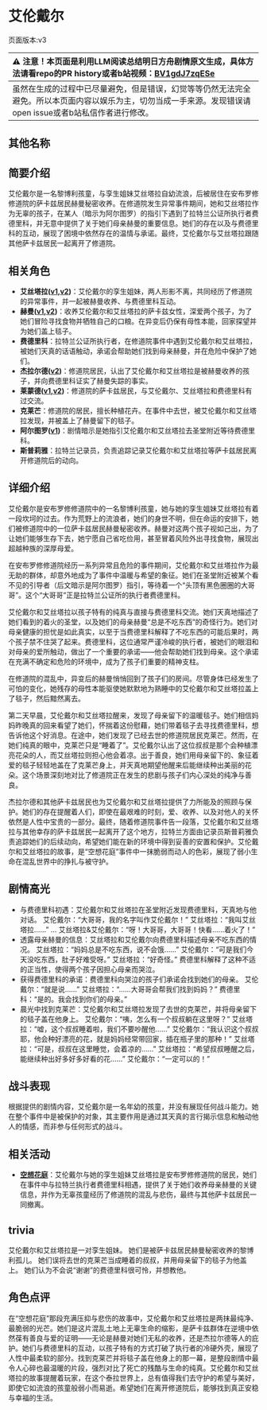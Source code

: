 # 艾伦戴尔
页面版本:v3
 

| :warning: 注意！本页面是利用LLM阅读总结明日方舟剧情原文生成，具体方法请看repo的PR history或者b站视频：[BV1gdJ7zqESe](https://www.bilibili.com/video/BV1gdJ7zqESe/)         |
|:----------------------------|
| 虽然在生成的过程中已尽量避免，但是错误，幻觉等等仍然无法完全避免。所以本页面内容以娱乐为主，切勿当成一手来源。发现错误请open issue或者b站私信作者进行修改。|



## 其他名称

## 简要介绍
艾伦戴尔是一名黎博利孩童，与孪生姐妹艾丝塔拉自幼流浪，后被居住在安布罗修修道院的萨卡兹居民赫曼秘密收养。在修道院发生异常事件期间，她和艾丝塔拉作为无辜的孩子，在某人（暗示为阿尔图罗）的指引下遇到了拉特兰公证所执行者费德里科，并无意中提供了关于她们母亲赫曼的重要信息。她们的存在以及与费德里科的互动，展现了困境中依然存在的温情与承诺。最终，艾伦戴尔与艾丝塔拉跟随其他萨卡兹居民一起离开了修道院。
## 相关角色
-   **艾丝塔拉([v1](../chars/extended_char_ai_si_ta_la.md),[v2](extended_char_ai_si_ta_la.md))**：艾伦戴尔的孪生姐妹，两人形影不离，共同经历了修道院的异常事件，并一起被赫曼收养、与费德里科互动。
-   **赫曼([v1](../chars/extended_char_he_man.md),[v2](extended_char_he_man.md))**：收养艾伦戴尔和艾丝塔拉的萨卡兹女性，深爱两个孩子，为了她们冒险寻找食物并牺牲自己的口粮。在异变后仍保有母性本能，回家探望并为她们盖上毯子。
-   **费德里科**：拉特兰公证所执行者，在修道院事件中遇到艾伦戴尔和艾丝塔拉，被她们天真的话语触动，承诺会帮助她们找到母亲赫曼，并在危险中保护了她们。
-   **杰拉尔德([v2](extended_char_jie_la_er_de.md))**：修道院居民，认出了艾伦戴尔和艾丝塔拉是被赫曼收养的孩子，并向费德里科证实了赫曼失踪的事实。
-   **莱蒙德([v1](../chars/extended_char_lai_meng_de.md),[v2](extended_char_lai_meng_de.md))**：修道院的萨卡兹居民，与艾伦戴尔、艾丝塔拉和费德里科有过交流。
-   **克莱芒**：修道院的居民，擅长种植花卉。在事件中去世，被艾伦戴尔和艾丝塔拉发现，并被盖上了赫曼留下的毯子。
-   **阿尔图罗([v1](../chars/extended_char_a_er_tu_luo.md))**：剧情暗示是她指引艾伦戴尔和艾丝塔拉去圣堂附近等待费德里科。
-   **斯普莉雅**：拉特兰记录员，负责追踪记录艾伦戴尔和艾丝塔拉等萨卡兹居民离开修道院后的动向。
## 详细介绍
艾伦戴尔是安布罗修修道院中的一名黎博利孩童，她与她的孪生姐妹艾丝塔拉有着一段坎坷的过去。作为荒野上的流浪者，她们的身世不明，但在命运的安排下，她们被修道院中的一位萨卡兹居民赫曼秘密收养。赫曼对这两个孩子视如己出，为了让她们能够生存下去，她宁愿自己省吃俭用，甚至冒着风险外出寻找食物，展现出超越种族的深厚母爱。

在安布罗修修道院经历一系列异常且危险的事件期间，艾伦戴尔和艾丝塔拉作为最无助的群体，却意外地成为了事件中温暖与希望的象征。她们在圣堂附近被某个看不见的引导者（后文暗示是阿尔图罗）指引，等待着一个“头顶有黑色圈圈的大哥哥”。这个“大哥哥”正是拉特兰公证所的执行者费德里科。

艾伦戴尔和艾丝塔拉以孩子特有的纯真与直接与费德里科交流。她们天真地描述了她们看到的着火的圣堂，以及她们的母亲赫曼“总是不吃东西”的奇怪行为。她们对母亲健康的担忧是如此真实，以至于当费德里科解释了不吃东西的可能后果时，两个孩子禁不住哭了起来。费德里科，这位通常严谨冷峻的执行者，被她们的眼泪和对母亲的爱所触动，做出了一个重要的承诺——他会帮助她们找到母亲。这个承诺在充满不确定和危险的环境中，成为了孩子们重要的精神支柱。

在修道院的混乱中，异变后的赫曼悄悄回到了孩子们的房间。尽管身体已经发生了可怕的变化，她残存的母性本能驱使她默默地为熟睡中的艾伦戴尔和艾丝塔拉盖上了毯子，然后黯然离去。

第二天早晨，艾伦戴尔和艾丝塔拉醒来，发现了母亲留下的温暖毯子。她们相信妈妈昨晚真的回来看望了她们，怀揣着这份慰藉，她们带着毯子去寻找费德里科，想告诉他这个好消息。在途中，她们发现了已经去世的修道院居民克莱芒。然而，在她们纯真的眼中，克莱芒只是“睡着了”。艾伦戴尔认出了这位叔叔是那个会种植漂亮花朵的人，而艾丝塔拉则担心他会着凉。出于善良，她们用母亲留下的、象征着爱的毯子轻轻地盖在了克莱芒身上，并天真地期望他醒来后能继续种出美丽的花朵。这个场景深刻地对比了修道院正在发生的悲剧与孩子们内心深处的纯净与善良。

杰拉尔德和其他萨卡兹居民也为艾伦戴尔和艾丝塔拉提供了力所能及的照顾与保护。她们的存在提醒着人们，即使在最艰难的时刻，爱、收养、以及对他人的关怀依然是人性中宝贵的一部分。最终，随着修道院事件告一段落，艾伦戴尔和艾丝塔拉与其他幸存的萨卡兹居民一起离开了这个地方，拉特兰方面由记录员斯普莉雅负责追踪她们的后续动向，希望她们能在新的环境中得到妥善的安置和保护。艾伦戴尔和艾丝塔拉的故事，是“空想花庭”事件中一抹脆弱而动人的色彩，展现了弱小生命在混乱世界中的挣扎与被守护。
## 剧情高光
-   与费德里科初遇：艾伦戴尔和艾丝塔拉在圣堂附近发现费德里科，天真地与他对话。
    艾伦戴尔：“大哥哥，我的名字叫作艾伦戴尔！”
    艾丝塔拉：“我叫艾丝塔拉......”
    ...
    艾丝塔拉&艾伦戴尔：“呀！大哥哥，大哥哥！快看......着火了！”
-   透露母亲赫曼的信息：艾丝塔拉和艾伦戴尔向费德里科描述母亲不吃东西的情况。
    艾丝塔拉：“妈妈总是不吃东西，说不会饿......”
    艾伦戴尔：“可是我们今天没吃东西，肚子好难受呀。”
    艾丝塔拉：“好奇怪。”
    费德里科解释了这种不适的正当性，使得两个孩子因担心母亲而哭泣。
-   获得费德里科的承诺：费德里科向哭泣的孩子们承诺会找到她们的母亲。
    艾伦戴尔：“就是说......”
    艾丝塔拉：“......大哥哥会帮我们找到妈妈？”
    费德里科：“是的。我会找到你们的母亲。”
-   晨光中找到克莱芒：艾伦戴尔和艾丝塔拉发现了去世的克莱芒，并将母亲留下的毯子盖在他身上。
    艾伦戴尔：“咦，怎么有一个叔叔躺在这里呀？”
    艾丝塔拉：“嘘，这个叔叔睡着啦，我们不要吵醒他......”
    艾伦戴尔：“我认识这个叔叔耶，他会种好漂亮的花，就是妈妈经常带回家，插在瓶子里的那种！”
    艾丝塔拉：“可是，叔叔在这里睡觉，会着凉的......”
    艾丝塔拉：“希望叔叔睡醒之后，能继续种出好多好多好看的花......”
    艾伦戴尔：“一定可以的！”
## 战斗表现
根据提供的剧情内容，艾伦戴尔是一名年幼的孩童，并没有展现任何战斗能力。她在整个事件中是被保护的对象，其主要作用是通过其天真的言行揭示信息和触动他人的情感，而非参与任何形式的战斗。
## 相关活动
-   **[空想花庭](../stories/act26side.md)**：艾伦戴尔与她的孪生姐妹艾丝塔拉是安布罗修修道院的居民，她们在事件中与拉特兰执行者费德里科相遇，提供了关于她们收养母亲赫曼的关键信息，并作为无辜孩童经历了修道院的混乱与悲伤，最终与其他萨卡兹居民一同撤离。
## trivia
艾伦戴尔和艾丝塔拉是一对孪生姐妹。
她们是被萨卡兹居民赫曼秘密收养的黎博利孤儿。
她们误将去世的克莱芒当成睡着的叔叔，并用母亲留下的毯子为他盖上。
她们认为不会说“谢谢”的费德里科很可怜，并想教他。
## 角色点评
在“空想花庭”那段充满压抑与悲伤的故事中，艾伦戴尔和艾丝塔拉是两抹最纯净、最脆弱的光芒。她们是这片混乱土地上无辜生命的缩影，是萨卡兹群体在逆境中依然葆有善良与爱的证明——无论是赫曼对她们无私的收养，还是杰拉尔德等人的庇护。她们与费德里科的互动，以孩子特有的方式打破了执行者的冷硬外壳，展现了人性中最柔软的部分。找到克莱芒并将毯子盖在他身上的那一幕，是整段剧情中最令人心碎也最温暖的片段，强烈对比了死亡的残酷与生命的纯真。艾伦戴尔和艾丝塔拉的故事提醒着玩家，在这个泰拉世界上，总有值得我们去守护的希望与美好，即使它如流浪的孩童般弱小而易逝。希望她们在离开修道院后，能够找到真正安稳与幸福的生活。